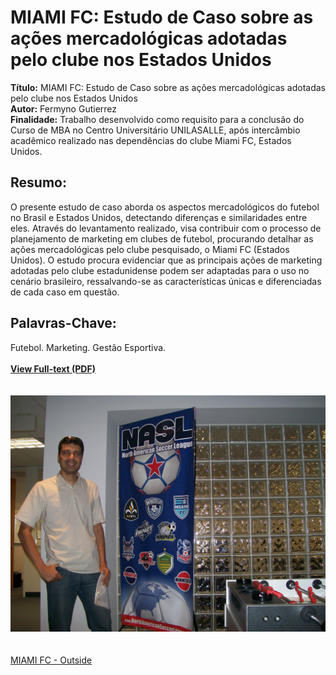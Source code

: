 # MIAMI FC: Estudo de Caso sobre as ações mercadológicas adotadas pelo clube nos Estados Unidos 

**Título:** MIAMI FC: Estudo de Caso sobre as ações mercadológicas adotadas pelo clube nos Estados Unidos   
**Autor:** Fermyno Gutierrez  
**Finalidade:** Trabalho desenvolvido como requisito para a conclusão do Curso de MBA no Centro Universitário UNILASALLE, após intercâmbio acadêmico realizado nas dependências do clube Miami FC, Estados Unidos.  

## Resumo:

O presente estudo de caso aborda os aspectos mercadológicos do futebol no Brasil e Estados Unidos, detectando diferenças e similaridades entre eles. Através do levantamento realizado, visa contribuir com o processo de planejamento de marketing em clubes de futebol, procurando detalhar as ações mercadológicas pelo clube pesquisado, o Miami FC (Estados Unidos). O estudo procura evidenciar que as principais ações de marketing adotadas pelo clube estadunidense podem ser adaptadas para o uso no cenário brasileiro, ressalvando-se as características únicas e diferenciadas de cada caso em questão.

## Palavras-Chave:

Futebol. Marketing. Gestão Esportiva.  
<br>
[**View Full-text (PDF)**](https://github.com/fermyno/scientific-research-papers/blob/main/miami-fc-estudo-de-caso-estados-unidos/miami-fc-um-estudo-de-caso-Estados-Unidos.pdf)  
<br>    
![MIAMI FC - Inside](https://raw.githubusercontent.com/fermyno/scientific-research-papers/main/miami-fc-estudo-de-caso-estados-unidos/images/miami-fc--inside.jpg)  
<br>  
[MIAMI FC - Outside]([?](https://raw.githubusercontent.com/fermyno/scientific-research-papers/main/miami-fc-estudo-de-caso-estados-unidos/images/miami-fc--outside.jpg))  

